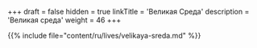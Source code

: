 +++
draft = false
hidden = true
linkTitle = 'Великая Среда'
description = 'Великая среда'
weight = 46
+++

{{% include file="content/ru/lives/velikaya-sreda.md" %}}
